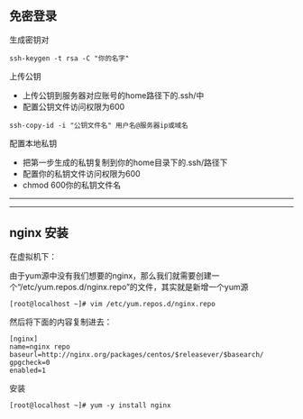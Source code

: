 ## 免密登录

生成密钥对

```shell
ssh-keygen -t rsa -C "你的名字"
```

上传公钥

- 上传公钥到服务器对应账号的home路径下的.ssh/中 
- 配置公钥文件访问权限为600

```shell
ssh-copy-id -i "公钥文件名" 用户名@服务器ip或域名
```

配置本地私钥

- 把第一步生成的私钥复制到你的home目录下的.ssh/路径下
- 配置你的私钥文件访问权限为600
- chmod 600你的私钥文件名

---
---

## nginx 安装

在虚拟机下：

由于yum源中没有我们想要的nginx，那么我们就需要创建一个“/etc/yum.repos.d/nginx.repo”的文件，其实就是新增一个yum源

```
[root@localhost ~]# vim /etc/yum.repos.d/nginx.repo
```

然后将下面的内容复制进去：

```
[nginx]
name=nginx repo
baseurl=http://nginx.org/packages/centos/$releasever/$basearch/
gpgcheck=0
enabled=1
```

安装

```
[root@localhost ~]# yum -y install nginx
```





